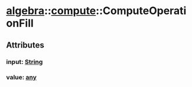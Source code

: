 # [algebra](/libs/algebra/)::[compute](/libs/algebra/compute/)::ComputeOperationFill

## Attributes

### input:&nbsp;[String](/libs/std/core/type.String.md)

### value:&nbsp;[any](/libs/std/core/type.any.md)
